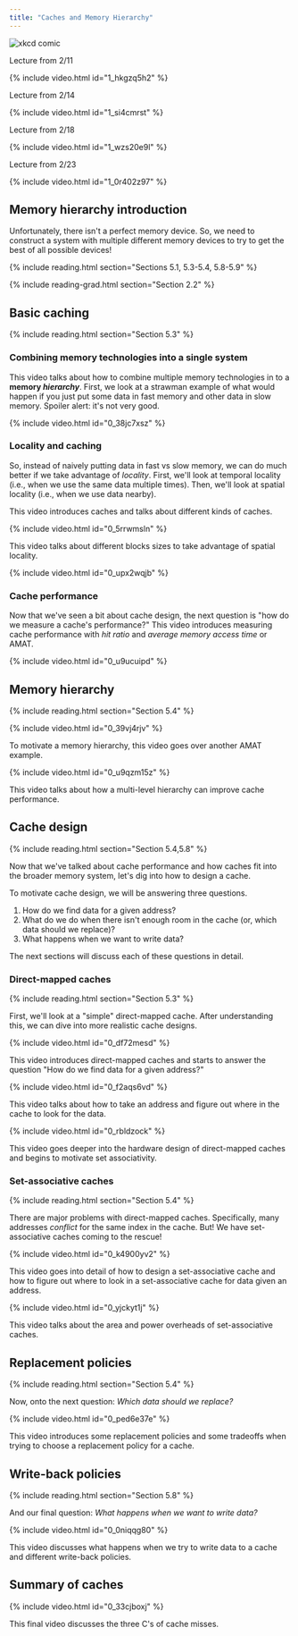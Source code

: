 ```yaml
---
title: "Caches and Memory Hierarchy"
---
```


![xkcd comic](https://imgs.xkcd.com/comics/bun.png)

Lecture from 2/11

{% include video.html id="1_hkgzq5h2" %}

Lecture from 2/14

{% include video.html id="1_si4cmrst" %}

Lecture from 2/18

{% include video.html id="1_wzs20e9l" %}

Lecture from 2/23

{% include video.html id="1_0r402z97" %}

## Memory hierarchy introduction

Unfortunately, there isn't a perfect memory device.
So, we need to construct a system with multiple different memory devices to try to get the best of all possible devices!

{% include reading.html section="Sections 5.1, 5.3-5.4, 5.8-5.9" %}

{% include reading-grad.html section="Section 2.2" %}

## Basic caching

{% include reading.html section="Section 5.3" %}

### Combining memory technologies into a single system

This video talks about how to combine multiple memory technologies in to a **memory *hierarchy***.
First, we look at a strawman example of what would happen if you just put some data in fast memory and other data in slow memory.
Spoiler alert: it's not very good.

{% include video.html id="0_38jc7xsz" %}

### Locality and caching

So, instead of naively putting data in fast vs slow memory, we can do much better if we take advantage of *locality*.
First, we'll look at temporal locality (i.e., when we use the same data multiple times).
Then, we'll look at spatial locality (i.e., when we use data nearby).

This video introduces caches and talks about different kinds of caches.

{% include video.html id="0_5rrwmsln" %}

This video talks about different blocks sizes to take advantage of spatial locality.

{% include video.html id="0_upx2wqjb" %}

### Cache performance

Now that we've seen a bit about cache design, the next question is "how do we measure a cache's performance?"
This video introduces measuring cache performance with *hit ratio* and *average memory access time* or AMAT.

{% include video.html id="0_u9ucuipd" %}

## Memory hierarchy

{% include reading.html section="Section 5.4" %}

{% include video.html id="0_39vj4rjv" %}

To motivate a memory hierarchy, this video goes over another AMAT example.

{% include video.html id="0_u9qzm15z" %}

This video talks about how a multi-level hierarchy can improve cache performance.

## Cache design

{% include reading.html section="Section 5.4,5.8" %}

Now that we've talked about cache performance and how caches fit into the broader memory system, let's dig into how to design a cache.

To motivate cache design, we will be answering three questions.

1. How do we find data for a given address?
2. What do we do when there isn't enough room in the cache (or, which data should we replace)?
3. What happens when we want to write data?

The next sections will discuss each of these questions in detail.

### Direct-mapped caches

{% include reading.html section="Section 5.3" %}

First, we'll look at a "simple" direct-mapped cache.
After understanding this, we can dive into more realistic cache designs.

{% include video.html id="0_df72mesd" %}

This video introduces direct-mapped caches and starts to answer the question "How do we find data for a given address?"

{% include video.html id="0_f2aqs6vd" %}

This video talks about how to take an address and figure out where in the cache to look for the data.

{% include video.html id="0_rbldzock" %}

This video goes deeper into the hardware design of direct-mapped caches and begins to motivate set associativity.

### Set-associative caches

{% include reading.html section="Section 5.4" %}

There are major problems with direct-mapped caches.
Specifically, many addresses *conflict* for the same index in the cache.
But! We have set-associative caches coming to the rescue!

{% include video.html id="0_k4900yv2" %}

This video goes into detail of how to design a set-associative cache and how to figure out where to look in a set-associative cache for data given an address.

{% include video.html id="0_yjckyt1j" %}

This video talks about the area and power overheads of set-associative caches.

## Replacement policies

{% include reading.html section="Section 5.4" %}

Now, onto the next question: *Which data should we replace?*

{% include video.html id="0_ped6e37e" %}

This video introduces some replacement policies and some tradeoffs when trying to choose a replacement policy for a cache.

## Write-back policies

{% include reading.html section="Section 5.8" %}

And our final question: *What happens when we want to write data?*

{% include video.html id="0_0niqqg80" %}

This video discusses what happens when we try to write data to a cache and different write-back policies.

## Summary of caches

{% include video.html id="0_33cjboxj" %}

This final video discusses the three C's of cache misses.

